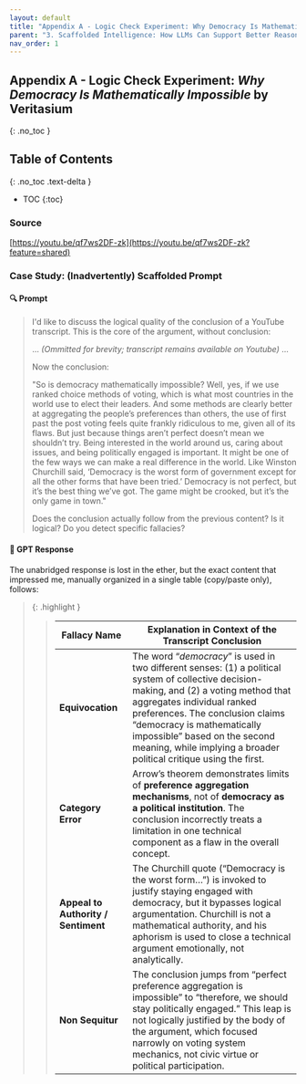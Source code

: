 ```yaml
---
layout: default
title: "Appendix A - Logic Check Experiment: Why Democracy Is Mathematically Impossible by Veritasium"
parent: "3. Scaffolded Intelligence: How LLMs Can Support Better Reasoning"
nav_order: 1
---
```


## Appendix A - Logic Check Experiment: _Why Democracy Is Mathematically Impossible_ by Veritasium

{: .no_toc }

## Table of Contents

{: .no_toc .text-delta }

- TOC
{:toc}

### Source

[https://youtu.be/qf7ws2DF-zk](https://youtu.be/qf7ws2DF-zk?feature=shared)

### Case Study: (Inadvertently) Scaffolded Prompt

#### 🔍 Prompt

> I'd like to discuss the logical quality of the conclusion of a YouTube transcript. This is the core of the argument, without conclusion:
>
>...
>_(Ommitted for brevity; transcript remains available on Youtube)_
>...
>
>Now the conclusion:
>
> "So is democracy mathematically impossible? Well, yes, if we use ranked choice methods of voting, which is what most countries in the world use to elect their leaders. And some methods are clearly better at aggregating the people’s preferences than others, the use of first past the post voting feels quite frankly ridiculous to me, given all of its flaws. But just because things aren’t perfect doesn’t mean we shouldn’t try. Being interested in the world around us, caring about issues, and being politically engaged is important. It might be one of the few ways we can make a real difference in the world. Like Winston Churchill said, ‘Democracy is the worst form of government except for all the other forms that have been tried.’ Democracy is not perfect, but it’s the best thing we’ve got. The game might be crooked, but it’s the only game in town."
>
>
>Does the conclusion actually follow from the previous content? Is it logical? Do you detect specific fallacies?
>

#### 🤖 GPT Response

The unabridged response is lost in the ether, but the exact content that impressed me, manually organized in a single table (copy/paste only), follows:

> {: .highlight }
>>
>>| Fallacy Name | **Explanation in Context of the Transcript Conclusion** |
>>| --- | --- |
>>| **Equivocation** | The word “*democracy*” is used in two different senses: (1) a political system of collective decision-making, and (2) a voting method that aggregates individual ranked preferences. The conclusion claims “democracy is mathematically impossible” based on the second meaning, while implying a broader political critique using the first. |
>>| **Category Error** | Arrow’s theorem demonstrates limits of **preference aggregation mechanisms**, not of **democracy as a political institution**. The conclusion incorrectly treats a limitation in one technical component as a flaw in the overall concept. |
>>| **Appeal to Authority / Sentiment** | The Churchill quote (“Democracy is the worst form…”) is invoked to justify staying engaged with democracy, but it bypasses logical argumentation. Churchill is not a mathematical authority, and his aphorism is used to close a technical argument emotionally, not analytically. |
>>| **Non Sequitur** | The conclusion jumps from “perfect preference aggregation is impossible” to “therefore, we should stay politically engaged.” This leap is not logically justified by the body of the argument, which focused narrowly on voting system mechanics, not civic virtue or political participation. |
